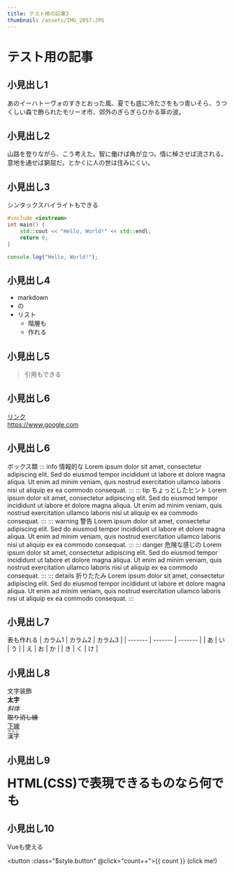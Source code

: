 ```yaml
---
title: テスト用の記事3
thumbnail: /assets/IMG_2057.JPG
---
```


# テスト用の記事
## 小見出し1
あのイーハトーヴォのすきとおった風、夏でも底に冷たさをもつ青いそら、うつくしい森で飾られたモリーオ市、郊外のぎらぎらひかる草の波。

## 小見出し2
山路を登りながら、こう考えた。智に働けば角が立つ。情に棹させば流される。意地を通せば窮屈だ。とかくに人の世は住みにくい。

## 小見出し3
シンタックスハイライトもできる
```cpp
#include <iostream>
int main() {
    std::cout << "Hello, World!" << std::endl;
    return 0;
}
```
```ts
console.log("Hello, World!");
```

## 小見出し4
- markdown
- の
- リスト
  - 階層も
  - 作れる

## 小見出し5
> 引用もできる

## 小見出し6
[リンク](https://www.google.com)  
https://www.google.com

## 小見出し6
ボックス類
::: info 情報的な
Lorem ipsum dolor sit amet, consectetur adipiscing elit. Sed do eiusmod tempor incididunt ut labore et dolore magna aliqua. Ut enim ad minim veniam, quis nostrud exercitation ullamco laboris nisi ut aliquip ex ea commodo consequat.
:::
::: tip ちょっとしたヒント
Lorem ipsum dolor sit amet, consectetur adipiscing elit. Sed do eiusmod tempor incididunt ut labore et dolore magna aliqua. Ut enim ad minim veniam, quis nostrud exercitation ullamco laboris nisi ut aliquip ex ea commodo consequat.
:::
::: warning 警告
Lorem ipsum dolor sit amet, consectetur adipiscing elit. Sed do eiusmod tempor incididunt ut labore et dolore magna aliqua. Ut enim ad minim veniam, quis nostrud exercitation ullamco laboris nisi ut aliquip ex ea commodo consequat.
:::
::: danger 危険な感じの
Lorem ipsum dolor sit amet, consectetur adipiscing elit. Sed do eiusmod tempor incididunt ut labore et dolore magna aliqua. Ut enim ad minim veniam, quis nostrud exercitation ullamco laboris nisi ut aliquip ex ea commodo consequat.
:::
::: details 折りたたみ
Lorem ipsum dolor sit amet, consectetur adipiscing elit. Sed do eiusmod tempor incididunt ut labore et dolore magna aliqua. Ut enim ad minim veniam, quis nostrud exercitation ullamco laboris nisi ut aliquip ex ea commodo consequat.
:::

## 小見出し7
表も作れる
| カラム1 | カラム2 | カラム3 | 
| ------- | ------- | ------- | 
| あ      | い      | う      | 
| え      | お      | か      | 
| き      | く      | け      | 

## 小見出し8
文字装飾  
**太字**  
*斜体*  
~~取り消し線~~  
<u>下線</u>  
<ruby>漢字<rt>かんじ</rt></ruby>  

## 小見出し9
<span style="font-size: 2em; color: var(--vp-c-brand-1); font-weight: bold;">HTML(CSS)で表現できるものなら何でも</span>

## 小見出し10
Vueも使える
<script lang="ts" setup>
import { ref } from "vue";
const count = ref(0);
</script>
<button :class="$style.button" @click="count++">{{ count }} (click me!)</button>
<style module>
.button {
  background-color: var(--vp-c-brand-soft);
  border-radius: 5px;
  padding: 10px 15px;
  font-size: 16px;
}
</style>
